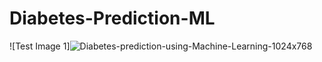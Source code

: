 # Diabetes-Prediction-ML

![Test Image 1]![Diabetes-prediction-using-Machine-Learning-1024x768](https://github.com/user-attachments/assets/ca82e62f-dd72-4dbf-9950-f70287f4072e)

